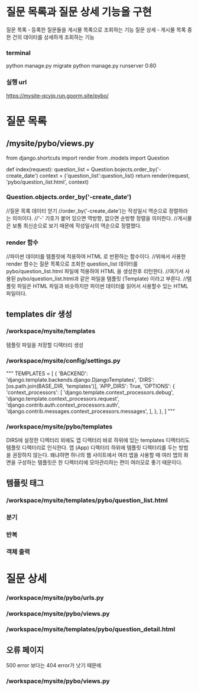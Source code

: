 # 질문 목록과 질문 상세 기능을 구현
질문 목록 ‑ 등록한 질문들을 게시물 목록으로 조회하는 기능
질문 상세 ‑ 게시물 목록 중 한 건의 데이터를 상세하게 조회하는 기능

### terminal
python manage.py migrate
python manage.py runserver 0:80

### 실행 url
https://mysite-qcyjp.run.goorm.site/pybo/

# 질문 목록

## /mysite/pybo/views.py
from django.shortcuts import render
from .models import Question

def index(request):
    question_list = Question.bojects.order_by('-create_date')
    context = {'question_list':question_list}
    return render(request, 'pybo/question_list.html', context)

### Question.objects.order_by('-create_date')
//질문 목록 데이터 얻기
//order_by('-create_date')는 작성일시 역순으로 정렬하라는 의미이다.
//'-' 기호가 붙어 있으면 역방향, 없으면 순방향 정렬을 의미한다.
//게시물은 보통 최신순으로 보기 때문에 작성일시의 역순으로 정렬했다.

### render 함수
//파이썬 데이터를 템플릿에 적용하여 HTML 로 반환하는 함수이다.
//위에서 사용한 render 함수는 질문 목록으로 조회한 question_list 데이터를 pybo/question_list.html 파일에 적용하여 HTML 을 생성한후 리턴한다. 
//여기서 사용된 pybo/question_list.html과 같은 파일을 템플릿 (Template) 이라고 부른다. 
//템플릿 파일은 HTML 파일과 비슷하지만 파이썬 데이터를 읽어서 사용할수 있는 HTML 파일이다.

## templates dir 생성
### /workspace/mysite/templates
템플릿 파일을 저장할 디렉터리 생성


### /workspace/mysite/config/settings.py
"""
TEMPLATES = [
    {
        'BACKEND': 'django.template.backends.django.DjangoTemplates',
        'DIRS': [os.path.join(BASE_DIR, 'templates')],
        'APP_DIRS': True,
        'OPTIONS': {
            'context_processors': [
                'django.template.context_processors.debug',
                'django.template.context_processors.request',
                'django.contrib.auth.context_processors.auth',
                'django.contrib.messages.context_processors.messages',
            ],
        },
    },
]
"""


### /workspace/mysite/pybo/templates
DIRS에 설정한 디렉터리 외에도 앱 디렉터리 바로 하위에 있는 templates 디렉터리도 템플릿 디렉터리로 인식한다.
앱 (App) 디렉터리 하위에 템플릿 디렉터리를 두는 방법을 권장하지 않는다. 왜냐하면 하나의 웹 사이트에서 여러 앱을 사용할 때 여러 앱의 화면을 구성하는 템플릿은 한 디렉터리에 모아관리하는 편이 여러모로 좋기 때문이다.

## 템플릿 태그

### /workspace/mysite/templates/pybo/question_list.html

### 분기
### 반복
### 객체 출력

# 질문 상세

### /workspace/mysite/pybo/urls.py
### /workspace/mysite/pybo/views.py
### /workspace/mysite/templates/pybo/question_detail.html

## 오류 페이지
500 error 보다는 404 error가 낫기 때문에
### /workspace/mysite/pybo/views.py